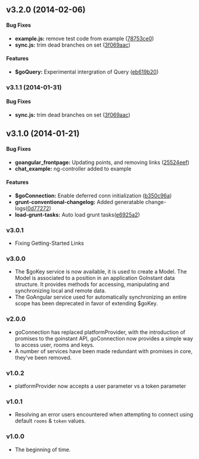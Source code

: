 <a name="v3.2.0"></a>
## v3.2.0 (2014-02-06)


#### Bug Fixes

* **example.js:** remove test code from example ([78753ce0](http://github.com/goinstant/goangular/commit/78753ce07af511d4e0c82d797b0b97a7ed293cdd))
* **sync.js:** trim dead branches on set ([3f069aac](http://github.com/goinstant/goangular/commit/3f069aac59b12f3aacec6146ac56d1c792d5548c))


#### Features

* **$goQuery:** Experimental intergration of Query ([eb619b20](http://github.com/goinstant/goangular/commit/eb619b2048a091f9af2e1f8ac5c3c5b47cae27ad))

<a name="v3.1.1"></a>
### v3.1.1 (2014-01-31)


#### Bug Fixes

* **sync.js:** trim dead branches on set ([3f069aac](http://github.com/goinstant/goangular/commit/3f069aac59b12f3aacec6146ac56d1c792d5548c))

<a name="v3.1.0"></a>
## v3.1.0 (2014-01-21)


#### Bug Fixes

* **goangular_frontpage:** Updating points, and removing links ([25524eef](http://github.com/goinstant/goangular/commit/25524eefefef2767277e1079a3a820d4f817505b))
* **chat_example:** ng-controller added to example


#### Features

* **$goConnection:** Enable deferred conn initialization ([b350c96a](http://github.com/goinstant/goangular/commit/b350c96a22b620bd820da22f0d6bebd3901206dd))
* **grunt-conventional-changelog:** Added generatable change-logs([0d77272](https://github.com/PascalPrecht/goangular/commit/0d77272ca388b9aea15844f638e3dcfdee91e5ed))
* **load-grunt-tasks:** Auto load grunt tasks([e6925a2](https://github.com/PascalPrecht/goangular/commit/e6925a23917729a6beffe6b57ded2052d66c683b))

### v3.0.1

- Fixing Getting-Started Links

### v3.0.0

- The $goKey service is now available, it is used to create a Model.  The Model
is associated to a position in an application GoInstant data structure.  It provides
methods for accessing, manipulating and synchronizing local and remote data.
- The GoAngular service used for automatically synchronizing an entire scope
has been deprecated in favor of extending $goKey.

### v2.0.0

- goConnection has replaced platformProvider, with the introduction of promises
to the goinstant API, goConnection now provides a simple way to access user,
rooms and keys.
- A number of services have been made redundant with promises in core, they've been removed.

### v1.0.2

- platformProvider now accepts a user parameter vs a token parameter

### v1.0.1

- Resolving an error users encountered when attempting to connect using default `rooms` & `token` values.

### v1.0.0

- The beginning of time.
